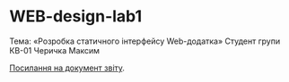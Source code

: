 # WEB-design-lab1
Тема: «Розробка статичного інтерфейсу Web-додатка»
Cтудент групи КВ-01 Черичка Максим

[Посилання на документ звіту](https://docs.google.com/document/d/1Tr1CO3ECBOrm-3ZIMzTSe7e9YYTLigDVSLv3UZ3dtL8/edit?usp=sharing).
